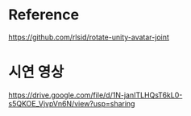 # Reference

https://github.com/rlsid/rotate-unity-avatar-joint

# 시연 영상

https://drive.google.com/file/d/1N-janITLHQsT6kL0-s5QKOE_VjvpVn6N/view?usp=sharing
